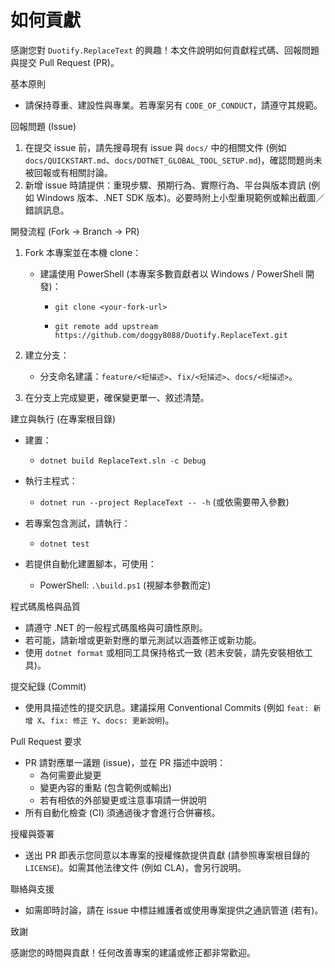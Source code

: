 # 如何貢獻

感謝您對 `Duotify.ReplaceText` 的興趣！本文件說明如何貢獻程式碼、回報問題與提交 Pull Request (PR)。

基本原則

- 請保持尊重、建設性與專業。若專案另有 `CODE_OF_CONDUCT`，請遵守其規範。

回報問題 (Issue)

1. 在提交 issue 前，請先搜尋現有 issue 與 `docs/` 中的相關文件 (例如 `docs/QUICKSTART.md`、`docs/DOTNET_GLOBAL_TOOL_SETUP.md`)，確認問題尚未被回報或有相關討論。
2. 新增 issue 時請提供：重現步驟、預期行為、實際行為、平台與版本資訊 (例如 Windows 版本、.NET SDK 版本)。必要時附上小型重現範例或輸出截圖／錯誤訊息。

開發流程 (Fork → Branch → PR)

1. Fork 本專案並在本機 clone：

   - 建議使用 PowerShell (本專案多數貢獻者以 Windows / PowerShell 開發)：

     - `git clone <your-fork-url>`

     - `git remote add upstream https://github.com/doggy8088/Duotify.ReplaceText.git`

2. 建立分支：

   - 分支命名建議：`feature/<短描述>`、`fix/<短描述>`、`docs/<短描述>`。

3. 在分支上完成變更，確保變更單一、敘述清楚。

建立與執行 (在專案根目錄)

- 建置：
  - `dotnet build ReplaceText.sln -c Debug`

- 執行主程式：
  - `dotnet run --project ReplaceText -- -h` (或依需要帶入參數)

- 若專案包含測試，請執行：
  - `dotnet test`

- 若提供自動化建置腳本，可使用：
  - PowerShell: `.\build.ps1` (視腳本參數而定)

程式碼風格與品質

- 請遵守 .NET 的一般程式碼風格與可讀性原則。
- 若可能，請新增或更新對應的單元測試以涵蓋修正或新功能。
- 使用 `dotnet format` 或相同工具保持格式一致 (若未安裝，請先安裝相依工具)。

提交紀錄 (Commit)

- 使用具描述性的提交訊息。建議採用 Conventional Commits (例如 `feat: 新增 X`、`fix: 修正 Y`、`docs: 更新說明`)。

Pull Request 要求

- PR 請對應單一議題 (issue)，並在 PR 描述中說明：
  - 為何需要此變更
  - 變更內容的重點 (包含範例或輸出)
  - 若有相依的外部變更或注意事項請一併說明
- 所有自動化檢查 (CI) 須通過後才會進行合併審核。

授權與簽署

- 送出 PR 即表示您同意以本專案的授權條款提供貢獻 (請參照專案根目錄的 `LICENSE`)。如需其他法律文件 (例如 CLA)，會另行說明。

聯絡與支援

- 如需即時討論，請在 issue 中標註維護者或使用專案提供之通訊管道 (若有)。

致謝

感謝您的時間與貢獻！任何改善專案的建議或修正都非常歡迎。
